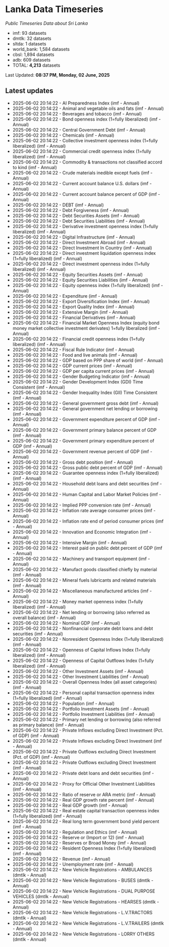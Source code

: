 # Lanka Data Timeseries
*Public Timeseries Data about Sri Lanka*

* imf: 93 datasets
* dmtlk: 32 datasets
* sltda: 1 datasets
* world_bank: 1,584 datasets
* cbsl: 1,894 datasets
* adb: 609 datasets
* TOTAL: **4,213** datasets

Last Updated: **08:37 PM, Monday, 02 June, 2025**

## Latest updates

* 2025-06-02 20:14:22 - AI Preparedness Index (imf - Annual)
* 2025-06-02 20:14:22 - Animal and vegetable oils and fats (imf - Annual)
* 2025-06-02 20:14:22 - Beverages and tobacco (imf - Annual)
* 2025-06-02 20:14:22 - Bond openness index (1=fully liberalized) (imf - Annual)
* 2025-06-02 20:14:22 - Central Government Debt (imf - Annual)
* 2025-06-02 20:14:22 - Chemicals (imf - Annual)
* 2025-06-02 20:14:22 - Collective investment openness index (1=fully liberalized) (imf - Annual)
* 2025-06-02 20:14:22 - Commercial credit openness index (1=fully liberalized) (imf - Annual)
* 2025-06-02 20:14:22 - Commodity & transactions not classified accord to kind (imf - Annual)
* 2025-06-02 20:14:22 - Crude materials inedible except fuels (imf - Annual)
* 2025-06-02 20:14:22 - Current account balance U.S. dollars (imf - Annual)
* 2025-06-02 20:14:22 - Current account balance percent of GDP (imf - Annual)
* 2025-06-02 20:14:22 - DEBT (imf - Annual)
* 2025-06-02 20:14:22 - Debt Forgiveness (imf - Annual)
* 2025-06-02 20:14:22 - Debt Securities Assets (imf - Annual)
* 2025-06-02 20:14:22 - Debt Securities Liabilities (imf - Annual)
* 2025-06-02 20:14:22 - Derivative investment openness index (1=fully liberalized) (imf - Annual)
* 2025-06-02 20:14:22 - Digital Infrastructure (imf - Annual)
* 2025-06-02 20:14:22 - Direct Investment Abroad (imf - Annual)
* 2025-06-02 20:14:22 - Direct Investment In Country (imf - Annual)
* 2025-06-02 20:14:22 - Direct investment liquidation openness index (1=fully liberalized) (imf - Annual)
* 2025-06-02 20:14:22 - Direct investment openness index (1=fully liberalized) (imf - Annual)
* 2025-06-02 20:14:22 - Equity Securities Assets (imf - Annual)
* 2025-06-02 20:14:22 - Equity Securities Liabilities (imf - Annual)
* 2025-06-02 20:14:22 - Equity openness index (1=fully liberalized) (imf - Annual)
* 2025-06-02 20:14:22 - Expenditure (imf - Annual)
* 2025-06-02 20:14:22 - Export Diversification Index (imf - Annual)
* 2025-06-02 20:14:22 - Export Quality Index (imf - Annual)
* 2025-06-02 20:14:22 - Extensive Margin (imf - Annual)
* 2025-06-02 20:14:22 - Financial Derivatives (imf - Annual)
* 2025-06-02 20:14:22 - Financial Market Openness Index (equity bond money market collective investment derivates) 1=fully liberalized (imf - Annual)
* 2025-06-02 20:14:22 - Financial credit openness index (1=fully liberalized) (imf - Annual)
* 2025-06-02 20:14:22 - Fiscal Rule Indicator (imf - Annual)
* 2025-06-02 20:14:22 - Food and live animals (imf - Annual)
* 2025-06-02 20:14:22 - GDP based on PPP share of world (imf - Annual)
* 2025-06-02 20:14:22 - GDP current prices (imf - Annual)
* 2025-06-02 20:14:22 - GDP per capita current prices (imf - Annual)
* 2025-06-02 20:14:22 - Gender Budgeting Indicator (imf - Annual)
* 2025-06-02 20:14:22 - Gender Development Index (GDI) Time Consistent (imf - Annual)
* 2025-06-02 20:14:22 - Gender Inequality Index (GII) Time Consistent (imf - Annual)
* 2025-06-02 20:14:22 - General government gross debt (imf - Annual)
* 2025-06-02 20:14:22 - General government net lending or borrowing (imf - Annual)
* 2025-06-02 20:14:22 - Government expenditure percent of GDP (imf - Annual)
* 2025-06-02 20:14:22 - Government primary balance percent of GDP (imf - Annual)
* 2025-06-02 20:14:22 - Government primary expenditure percent of GDP (imf - Annual)
* 2025-06-02 20:14:22 - Government revenue percent of GDP (imf - Annual)
* 2025-06-02 20:14:22 - Gross debt position (imf - Annual)
* 2025-06-02 20:14:22 - Gross public debt percent of GDP (imf - Annual)
* 2025-06-02 20:14:22 - Guarantee openness index (1=fully liberalized) (imf - Annual)
* 2025-06-02 20:14:22 - Household debt loans and debt securities (imf - Annual)
* 2025-06-02 20:14:22 - Human Capital and Labor Market Policies (imf - Annual)
* 2025-06-02 20:14:22 - Implied PPP conversion rate (imf - Annual)
* 2025-06-02 20:14:22 - Inflation rate average consumer prices (imf - Annual)
* 2025-06-02 20:14:22 - Inflation rate end of period consumer prices (imf - Annual)
* 2025-06-02 20:14:22 - Innovation and Economic Integration (imf - Annual)
* 2025-06-02 20:14:22 - Intensive Margin (imf - Annual)
* 2025-06-02 20:14:22 - Interest paid on public debt percent of GDP (imf - Annual)
* 2025-06-02 20:14:22 - Machinery and transport equipment (imf - Annual)
* 2025-06-02 20:14:22 - Manufact goods classified chiefly by material (imf - Annual)
* 2025-06-02 20:14:22 - Mineral fuels lubricants and related materials (imf - Annual)
* 2025-06-02 20:14:22 - Miscellaneous manufactured articles (imf - Annual)
* 2025-06-02 20:14:22 - Money market openness index (1=fully liberalized) (imf - Annual)
* 2025-06-02 20:14:22 - Net lending or borrowing (also referred as overall balance) (imf - Annual)
* 2025-06-02 20:14:22 - Nominal GDP (imf - Annual)
* 2025-06-02 20:14:22 - Nonfinancial corporate debt loans and debt securities (imf - Annual)
* 2025-06-02 20:14:22 - Nonresident Openness Index (1=fully liberalized) (imf - Annual)
* 2025-06-02 20:14:22 - Openness of Capital Inflows Index (1=fully liberalized) (imf - Annual)
* 2025-06-02 20:14:22 - Openness of Capital Outflows Index (1=fully liberalized) (imf - Annual)
* 2025-06-02 20:14:22 - Other Investment Assets (imf - Annual)
* 2025-06-02 20:14:22 - Other Investment Liabilities (imf - Annual)
* 2025-06-02 20:14:22 - Overall Openness Index (all asset categories) (imf - Annual)
* 2025-06-02 20:14:22 - Personal capital transaction openness index (1=fully liberalized) (imf - Annual)
* 2025-06-02 20:14:22 - Population (imf - Annual)
* 2025-06-02 20:14:22 - Portfolio Investment Assets (imf - Annual)
* 2025-06-02 20:14:22 - Portfolio Investment Liabilities (imf - Annual)
* 2025-06-02 20:14:22 - Primary net lending or borrowing (also referred as primary balance) (imf - Annual)
* 2025-06-02 20:14:22 - Private Inflows excluding Direct Investment (Pct. of GDP) (imf - Annual)
* 2025-06-02 20:14:22 - Private Inflows excluding Direct Investment (imf - Annual)
* 2025-06-02 20:14:22 - Private Outflows excluding Direct Investment (Pct. of GDP) (imf - Annual)
* 2025-06-02 20:14:22 - Private Outflows excluding Direct Investment (imf - Annual)
* 2025-06-02 20:14:22 - Private debt loans and debt securities (imf - Annual)
* 2025-06-02 20:14:22 - Proxy for Official Other Investment Liabilities (imf - Annual)
* 2025-06-02 20:14:22 - Ratio of reserve or ARA metric (imf - Annual)
* 2025-06-02 20:14:22 - Real GDP growth rate percent (imf - Annual)
* 2025-06-02 20:14:22 - Real GDP growth (imf - Annual)
* 2025-06-02 20:14:22 - Real estate capital transaction openness index (1=fully liberalized) (imf - Annual)
* 2025-06-02 20:14:22 - Real long term government bond yield percent (imf - Annual)
* 2025-06-02 20:14:22 - Regulation and Ethics (imf - Annual)
* 2025-06-02 20:14:22 - Reserve or (Import or 12) (imf - Annual)
* 2025-06-02 20:14:22 - Reserves or Broad Money (imf - Annual)
* 2025-06-02 20:14:22 - Resident Openness Index (1=fully liberalized) (imf - Annual)
* 2025-06-02 20:14:22 - Revenue (imf - Annual)
* 2025-06-02 20:14:22 - Unemployment rate (imf - Annual)
* 2025-06-02 20:14:22 - New Vehicle Registrations - AMBULANCES (dmtlk - Annual)
* 2025-06-02 20:14:22 - New Vehicle Registrations - BUSES (dmtlk - Annual)
* 2025-06-02 20:14:22 - New Vehicle Registrations - DUAL PURPOSE VEHICLES (dmtlk - Annual)
* 2025-06-02 20:14:22 - New Vehicle Registrations - HEARSES (dmtlk - Annual)
* 2025-06-02 20:14:22 - New Vehicle Registrations - L.V.TRACTORS (dmtlk - Annual)
* 2025-06-02 20:14:22 - New Vehicle Registrations - L.V.TRAILERS (dmtlk - Annual)
* 2025-06-02 20:14:22 - New Vehicle Registrations - LORRY OTHERS (dmtlk - Annual)